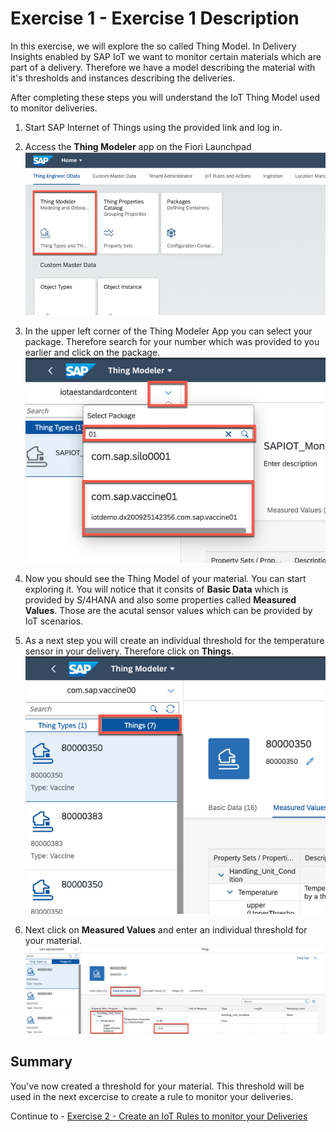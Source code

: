 # Exercise 1 - Exercise 1 Description

In this exercise, we will explore the so called Thing Model. In Delivery Insights enabled by SAP IoT we want to monitor certain materials which are part of a delivery. Therefore we have a model describing the material with it's thresholds and instances describing the deliveries.

After completing these steps you will understand the IoT Thing Model used to monitor deliveries.

1.	Start SAP Internet of Things using the provided link and log in.

2.	Access the <b>Thing Modeler</b> app on the Fiori Launchpad
<br>![](/exercises/ex1/images/tm1.png)

3. In the upper left corner of the Thing Modeler App you can select your package. Therefore search for your number which was provided to you earlier and click on the package.
<br>![](/exercises/ex1/images/tm2.png)

4. Now you should see the Thing Model of your material. You can start exploring it. You will notice that it consits of <b>Basic Data</b> which is provided by S/4HANA and also some properties called <b>Measured Values</b>. Those are the acutal sensor values which can be provided by IoT scenarios.

5. As a next step you will create an individual threshold for the temperature sensor in your delivery. Therefore click on <b>Things</b>.
<br>![](/exercises/ex1/images/tm3.png)

6. Next click on <b>Measured Values</b> and enter an individual threshold for your material.
<br>![](/exercises/ex1/images/tm4.png)


## Summary

You've now created a threshold for your material. This threshold will be used in the next excercise to create a rule to monitor your deliveries.

Continue to - [Exercise 2 - Create an IoT Rules to monitor your Deliveries](../ex2/README.md)

